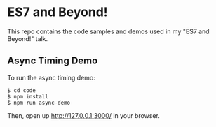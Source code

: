 # ES7 and Beyond!

This repo contains the code samples and demos used in my "ES7 and Beyond!" talk.

## Async Timing Demo

To run the async timing demo:

```
$ cd code
$ npm install
$ npm run async-demo
```

Then, open up http://127.0.0.1:3000/ in your browser.
